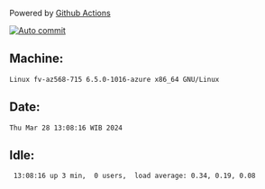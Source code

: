 Powered by [Github Actions](https://github.com/features/actions)

[![Auto commit](https://github.com/hiage/workstation/workflows/Auto%20commit/badge.svg)](https://github.com/hiage/workstation/actions?query=workflow%3A%22Auto+commit%22)

## Machine:
```
Linux fv-az568-715 6.5.0-1016-azure x86_64 GNU/Linux
```
## Date:
```
Thu Mar 28 13:08:16 WIB 2024
```
## Idle:
```
 13:08:16 up 3 min,  0 users,  load average: 0.34, 0.19, 0.08
```
